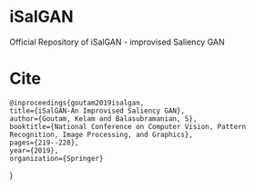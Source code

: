 # iSalGAN
Official Repository of iSalGAN - improvised Saliency GAN

# Cite

    @inproceedings{goutam2019isalgan,
    title={iSalGAN-An Improvised Saliency GAN},
    author={Goutam, Kelam and Balasubramanian, S},
    booktitle={National Conference on Computer Vision, Pattern Recognition, Image Processing, and Graphics},
    pages={219--228},
    year={2019},
    organization={Springer}
  }
